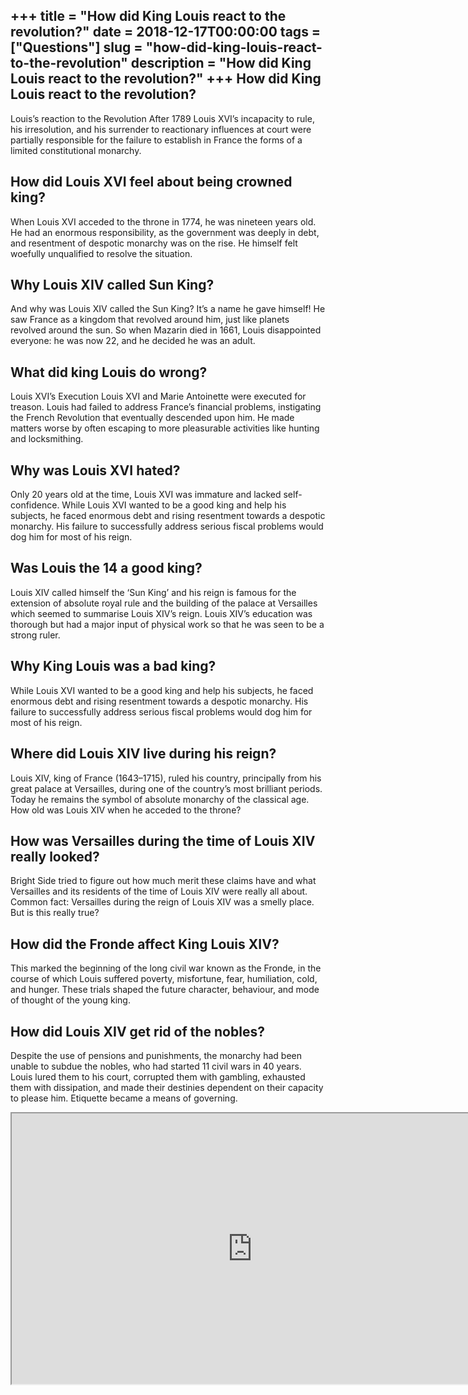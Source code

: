 +++
title = "How did King Louis react to the revolution?"
date = 2018-12-17T00:00:00
tags = ["Questions"]
slug = "how-did-king-louis-react-to-the-revolution"
description = "How did King Louis react to the revolution?"
+++
How did King Louis react to the revolution?
-------------------------------------------

Louis’s reaction to the Revolution After 1789 Louis XVI’s incapacity to rule, his irresolution, and his surrender to reactionary influences at court were partially responsible for the failure to establish in France the forms of a limited constitutional monarchy.

How did Louis XVI feel about being crowned king?
------------------------------------------------

When Louis XVI acceded to the throne in 1774, he was nineteen years old. He had an enormous responsibility, as the government was deeply in debt, and resentment of despotic monarchy was on the rise. He himself felt woefully unqualified to resolve the situation.

Why Louis XIV called Sun King?
------------------------------

And why was Louis XIV called the Sun King? It’s a name he gave himself! He saw France as a kingdom that revolved around him, just like planets revolved around the sun. So when Mazarin died in 1661, Louis disappointed everyone: he was now 22, and he decided he was an adult.

What did king Louis do wrong?
-----------------------------

Louis XVI’s Execution Louis XVI and Marie Antoinette were executed for treason. Louis had failed to address France’s financial problems, instigating the French Revolution that eventually descended upon him. He made matters worse by often escaping to more pleasurable activities like hunting and locksmithing.

Why was Louis XVI hated?
------------------------

Only 20 years old at the time, Louis XVI was immature and lacked self-confidence. While Louis XVI wanted to be a good king and help his subjects, he faced enormous debt and rising resentment towards a despotic monarchy. His failure to successfully address serious fiscal problems would dog him for most of his reign.

Was Louis the 14 a good king?
-----------------------------

Louis XIV called himself the ‘Sun King’ and his reign is famous for the extension of absolute royal rule and the building of the palace at Versailles which seemed to summarise Louis XIV’s reign. Louis XIV’s education was thorough but had a major input of physical work so that he was seen to be a strong ruler.

Why King Louis was a bad king?
------------------------------

While Louis XVI wanted to be a good king and help his subjects, he faced enormous debt and rising resentment towards a despotic monarchy. His failure to successfully address serious fiscal problems would dog him for most of his reign.

Where did Louis XIV live during his reign?
------------------------------------------

Louis XIV, king of France (1643–1715), ruled his country, principally from his great palace at Versailles, during one of the country’s most brilliant periods. Today he remains the symbol of absolute monarchy of the classical age. How old was Louis XIV when he acceded to the throne?

How was Versailles during the time of Louis XIV really looked?
--------------------------------------------------------------

Bright Side tried to figure out how much merit these claims have and what Versailles and its residents of the time of Louis XIV were really all about. Common fact: Versailles during the reign of Louis XIV was a smelly place. But is this really true?

How did the Fronde affect King Louis XIV?
-----------------------------------------

This marked the beginning of the long civil war known as the Fronde, in the course of which Louis suffered poverty, misfortune, fear, humiliation, cold, and hunger. These trials shaped the future character, behaviour, and mode of thought of the young king.

How did Louis XIV get rid of the nobles?
----------------------------------------

Despite the use of pensions and punishments, the monarchy had been unable to subdue the nobles, who had started 11 civil wars in 40 years. Louis lured them to his court, corrupted them with gambling, exhausted them with dissipation, and made their destinies dependent on their capacity to please him. Etiquette became a means of governing.

<iframe allow="accelerometer; autoplay; clipboard-write; encrypted-media; gyroscope; picture-in-picture" allowfullscreen="" class="__youtube_prefs__  epyt-is-override  no-lazyload" data-no-lazy="1" data-origheight="433" data-origwidth="770" data-skipgform_ajax_framebjll="" height="433" id="_ytid_12460" loading="lazy" src="https://www.youtube.com/embed/WFUQ85wUeCQ?enablejsapi=1&autoplay=0&cc_load_policy=0&cc_lang_pref=&iv_load_policy=1&loop=0&modestbranding=0&rel=1&fs=1&playsinline=0&autohide=2&theme=dark&color=red&controls=1&" title="YouTube player" width="770"></iframe>
